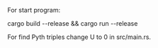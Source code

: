

For start program:

cargo build --release && cargo run --release


For find Pyth triples change U to 0 in src/main.rs.
